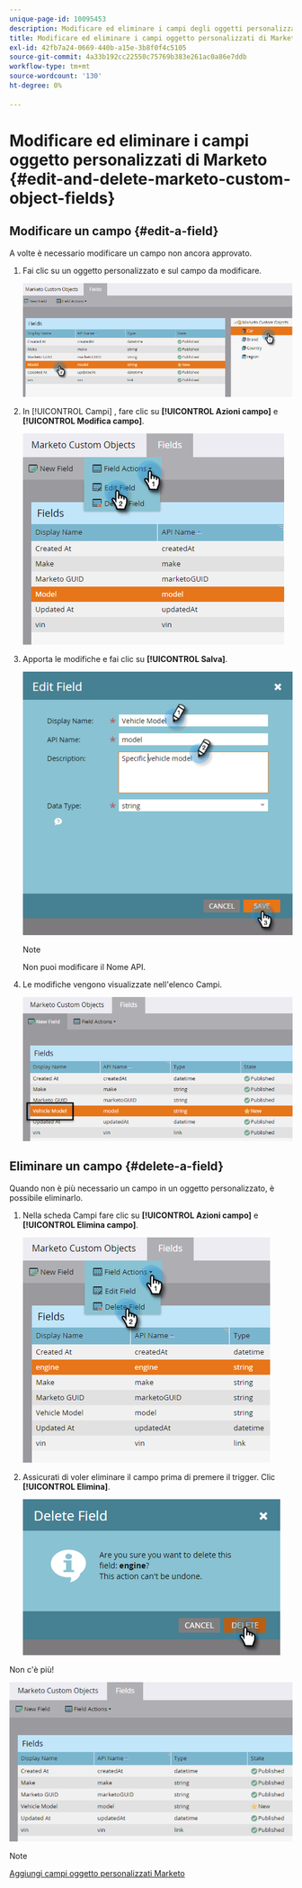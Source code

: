 ```yaml
---
unique-page-id: 10095453
description: Modificare ed eliminare i campi degli oggetti personalizzati di Marketo - Documentazione di Marketo - Documentazione del prodotto
title: Modificare ed eliminare i campi oggetto personalizzati di Marketo
exl-id: 42fb7a24-0669-440b-a15e-3b8f0f4c5105
source-git-commit: 4a33b192cc22550c75769b383e261ac0a86e7ddb
workflow-type: tm+mt
source-wordcount: '130'
ht-degree: 0%

---
```


# Modificare ed eliminare i campi oggetto personalizzati di Marketo {#edit-and-delete-marketo-custom-object-fields}

## Modificare un campo {#edit-a-field}

A volte è necessario modificare un campo non ancora approvato.

1. Fai clic su un oggetto personalizzato e sul campo da modificare.

   ![](assets/edit-and-delete-marketo-custom-object-fields-1.png)

1. In [!UICONTROL Campi] , fare clic su **[!UICONTROL Azioni campo]** e **[!UICONTROL Modifica campo]**.

   ![](assets/edit-and-delete-marketo-custom-object-fields-2.png)

1. Apporta le modifiche e fai clic su **[!UICONTROL Salva]**.

   ![](assets/edit-and-delete-marketo-custom-object-fields-3.png)

   >[!NOTE]
   >
   >Non puoi modificare il Nome API.

1. Le modifiche vengono visualizzate nell&#39;elenco Campi.

   ![](assets/edit-and-delete-marketo-custom-object-fields-4.png)

## Eliminare un campo {#delete-a-field}

Quando non è più necessario un campo in un oggetto personalizzato, è possibile eliminarlo.

1. Nella scheda Campi fare clic su **[!UICONTROL Azioni campo]** e **[!UICONTROL Elimina campo]**.

   ![](assets/edit-and-delete-marketo-custom-object-fields-5.png)

1. Assicurati di voler eliminare il campo prima di premere il trigger. Clic **[!UICONTROL Elimina]**.

   ![](assets/edit-and-delete-marketo-custom-object-fields-6.png)

Non c&#39;è più!

![](assets/edit-and-delete-marketo-custom-object-fields-7.png)

>[!NOTE]
>
>[Aggiungi campi oggetto personalizzati Marketo](/help/marketo/product-docs/administration/marketo-custom-objects/add-marketo-custom-object-fields.md)
